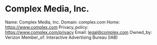 
# Complex Media, Inc.

Name: Complex Media, Inc.
Domain: complex.com
Home: https://www.complex.com
Privacy_policy: https://www.complex.com/privacy
Email: legal@complex.com
Owned_by: Verizon
Member_of: Interactive Advertising Bureau (IAB)
